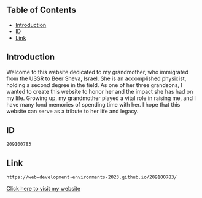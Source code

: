 ## Table of Contents

- [Introduction](#introduction)
- [ID](#ID)
- [Link](#Link)

## Introduction
Welcome to this website dedicated to my grandmother, who immigrated from the USSR to Beer Sheva, Israel. She is an accomplished physicist, holding a second degree in the field. As one of her three grandsons, I wanted to create this website to honor her and the impact she has had on my life. Growing up, my grandmother played a vital role in raising me, and I have many fond memories of spending time with her. I hope that this website can serve as a tribute to her life and legacy.

## ID
    209100783
## Link
    https://web-development-environments-2023.github.io/209100783/
    
[Click here to visit my website](https://web-development-environments-2023.github.io/209100783/)